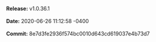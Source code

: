 **Release:** 
v1.0.36.1
<br><br>**Date:** 
2020-06-26 11:12:58 -0400
<br><br>**Commit:** 
8e7d3fe2936f574bc0010d643cd619037e4b73d7
